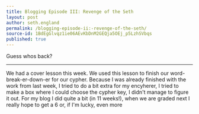 ```yaml
---
title: Blogging Episode III: Revenge of the Seth
layout: post
author: seth.england
permalink: /blogging-episode-ii:-revenge-of-the-seth/
source-id: 1BdEgGlvqz1ie06AEvKbDnM2GEQja5OEj_p5LzhSVbqs
published: true
---
```

Guess whos back?

* * *


We had a cover lesson this week. We used this lesson to finish our word-break-er-down-er for our cypher. Because I was already finished with the work from last week, I tried to do a bit extra for my encyherer, I tried to make a box where I could choose the cypher key, I didn't manage to figure it out. For my blog I did quite a bit (in 11 weeks!), when we are graded next I really hope to get a 6 or, if I'm lucky, even more  

